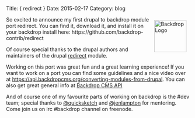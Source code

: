 Title: { redirect }
Date: 2015-02-17
Category: blog


<img src="https://backdropcms.org/files/inline-images/Backdrop-Logo-Vertical_0.png" width="88" alt="Backdrop Logo" style="float: right; margin: 10px;" />
<p>
So excited to announce my first drupal to backdrop module port <span class="inline-code">redirect</span>.  You can find it, download it, and install it on your backdrop install here: https://github.com/backdrop-contrib/redirect
</p>

<p>
Of course special thanks to the drupal authors and maintainers of the drupal <a href="http://drupal.org/project/redirect">redirect</a> module.
</p>

<p>
Working on this port was great fun and a great learning experience!  If you want to work on a port you can find some guidelines and a nice video over at <a href="https://api.backdropcms.org/converting-modules-from-drupal">https://api.backdropcms.org/converting-modules-from-drupal</a>.  You can also get great general info at <a href="https://api.backdropcms.org/">Backdrop CMS API</a>
</p>

<p>
And of course one of my favourite parts of working on backdrop is the #dev team; special thanks to <a href="https://twitter.com/quicksketch">@quicksketch</a> and <a href="https://twitter.com/jenlampton">@jenlampton</a> for mentoring.  Come join us on irc #backdrop channel on freenode.
</p>
